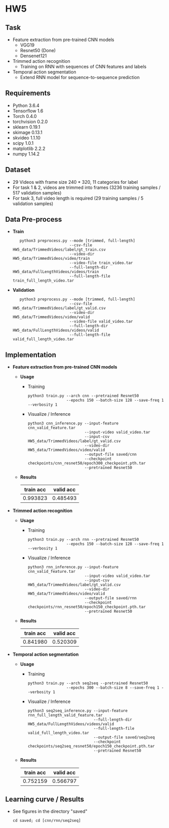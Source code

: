 # HW5

<!-- /code_chunk_output -->

## Task
  * Feature extraction from pre-trained CNN models
    * VGG19 
    * Resnet50 (Done)
    * Densenet121
  * Trimmed action recognition
    * Training on RNN with sequences of CNN features and labels
  * Temporal action segmentation
    * Extend RNN model for sequence-to-sequence prediction

## Requirements
  * Python 3.6.4
  * Tensorflow 1.6
  * Torch 0.4.0
  * torchvision 0.2.0
  * sklearn 0.19.1
  * skimage 0.13.1
  * skvideo 1.1.10
  * scipy 1.0.1
  * matplotlib 2.2.2
  * numpy 1.14.2

## Dataset
   * 29 Videos with frame size 240 * 320, 11 categories for label
   * For task 1 & 2, videos are trimmed into frames (3236 training samples / 517 validation samples)
   * For task 3, full video length is required (29 training samples / 5 validation samples)

## Data Pre-process
   
   * **Train**
     
     ```
        python3 preprocess.py --mode [trimmed, full-length]
                              --csv-file HW5_data/TrimmedVideos/label/gt_train.csv 
                              --video-dir HW5_data/TrimmedVideos/video/train 
                              --video-file train_video.tar
                              --full-length-dir HW5_data/FullLengthVideos/videos/train
                              --full-length-file train_full_length_video.tar
     ```
   * **Validation**
     
     ```
        python3 preprocess.py --mode [trimmed, full-length]
                              --csv-file HW5_data/TrimmedVideos/label/gt_valid.csv 
                              --video-dir HW5_data/TrimmedVideos/video/valid 
                              --video-file valid_video.tar
                              --full-length-dir HW5_data/FullLengthVideos/videos/valid
                              --full-length-file valid_full_length_video.tar
     ```

## Implementation
   * **Feature extraction from pre-trained CNN models**
  
      * **Usage**
            
        * Training
            
            ```
            python3 train.py --arch cnn --pretrained Resnet50 
                             --epochs 150 --batch-size 128 --save-freq 1 --verbosity 1      
            ```
            
        * Visualize / Inference
        
            ```
            python3 cnn_inference.py --input-feature cnn_valid_feature.tar 
                                     --input-video valid_video.tar
                                     --input-csv HW5_data/TrimmedVideos/label/gt_valid.csv
                                     --video-dir HW5_data/TrimmedVideos/video/valid
                                     --output-file saved/cnn
                                     --checkpoint checkpoints/cnn_resnet50/epoch300_checkpoint.pth.tar
                                     --pretrained Resnet50
            ```
      * **Results**
        
        train acc | valid acc |
        --------- | ----------
        0.993823  | 0.485493   
  
  * **Trimmed action recognition**
    
    * **Usage**
    
        * Training
            
            ```
            python3 train.py --arch rnn --pretrained Resnet50 
                             --epochs 150 --batch-size 128 --save-freq 1 --verbosity 1      
            ```
            
        * Visualize / Inference
        
            ```
            python3 rnn_inference.py --input-feature cnn_valid_feature.tar 
                                     --input-video valid_video.tar
                                     --input-csv HW5_data/TrimmedVideos/label/gt_valid.csv
                                     --video-dir HW5_data/TrimmedVideos/video/valid
                                     --output-file saved/rnn
                                     --checkpoint checkpoints/rnn_resnet50/epoch150_checkpoint.pth.tar
                                     --pretrained Resnet50
            ```
    * **Results** 
    
        train acc | valid acc |
        --------- | ----------
        0.841980  | 0.520309  
        
  *	**Temporal action segmentation**
        
     * **Usage**
    
        * Training
            
            ```
            python3 train.py --arch seq2seq --pretrained Resnet50 
                             --epochs 300 --batch-size 8 --save-freq 1 --verbosity 1      
            ```
            
        * Visualize / Inference
        
            ```
            python3 seq2seq_inference.py --input-feature rnn_full_length_valid_feature.tar
                                         --full-length-dir HW5_data/FullLengthVideos/videos/valid
                                         --full-length-file valid_full_length_video.tar
                                         --output-file saved/seq2seq
                                         --checkpoint checkpoints/seq2seq_resnet50/epoch150_checkpoint.pth.tar
                                         --pretrained Resnet50
            ```
     * **Results**
        
        train acc | valid acc |
        --------- | ----------
        0.752159  | 0.566797
     
## Learning curve / Results
   * See figures in the directory "saved"
       ```
       cd saved; cd [cnn/rnn/seq2seq]
       ```
    
    

